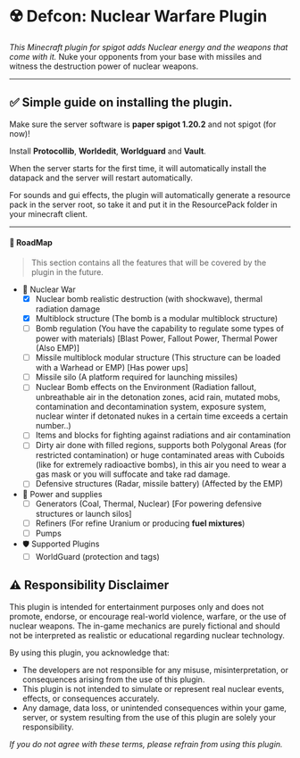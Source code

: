 # ☢️ Defcon: Nuclear Warfare Plugin

_This Minecraft plugin for spigot adds Nuclear energy and the weapons that come with it._
Nuke your opponents from your base with missiles and witness the destruction power of nuclear weapons.

---
## ✅ Simple guide on installing the plugin.

Make sure the server software is **paper spigot 1.20.2** and not spigot (for now)!

Install **Protocollib**, **Worldedit**, **Worldguard** and **Vault**.

When the server starts for the first time, it will automatically install the datapack and the server will restart automatically.

For sounds and gui effects, the plugin will automatically generate a resource pack in the server root, so take it and put it in the ResourcePack folder in your minecraft client.

---

#### 🔭 RoadMap
> This section contains all the features that will be covered by the plugin in the future.
- 🌇 Nuclear War
  - [x] Nuclear bomb realistic destruction (with shockwave), thermal radiation damage
  - [x] Multiblock structure (The bomb is a modular multiblock structure)
  - [ ] Bomb regulation (You have the capability to regulate some types of power with materials) [Blast Power, Fallout Power, Thermal Power (Also EMP)]
  - [ ] Missile multiblock modular structure (This structure can be loaded with a Warhead or EMP) [Has power ups]
  - [ ] Missile silo (A platform required for launching missiles)
  - [ ] Nuclear Bomb effects on the Environment (Radiation fallout, unbreathable air in the detonation zones, acid rain, mutated mobs, contamination and decontamination system, exposure system, nuclear winter if detonated nukes in a certain time exceeds a certain number..)
  - [ ] Items and blocks for fighting against radiations and air contamination
  - [ ] Dirty air done with filled regions, supports both Polygonal Areas (for restricted contamination) or huge contaminated areas with Cuboids (like for extremely radioactive bombs), in this air you need to wear a gas mask or you will suffocate and take rad damage.
  - [ ] Defensive structures (Radar, missile battery) (Affected by the EMP)
- 🔋 Power and supplies
  - [ ] Generators (Coal, Thermal, Nuclear) [For powering defensive structures or launch silos]
  - [ ] Refiners (For refine Uranium or producing **fuel mixtures**)
  - [ ] Pumps 
- 🛡️ Supported Plugins
  - [ ] WorldGuard (protection and tags)

## ⚠️ Responsibility Disclaimer

This plugin is intended for entertainment purposes only and does not promote, endorse, or encourage real-world violence, warfare, or the use of nuclear weapons. The in-game mechanics are purely fictional and should not be interpreted as realistic or educational regarding nuclear technology.

By using this plugin, you acknowledge that:
- The developers are not responsible for any misuse, misinterpretation, or consequences arising from the use of this plugin.
- This plugin is not intended to simulate or represent real nuclear events, effects, or consequences accurately.
- Any damage, data loss, or unintended consequences within your game, server, or system resulting from the use of this plugin are solely your responsibility.

_If you do not agree with these terms, please refrain from using this plugin._